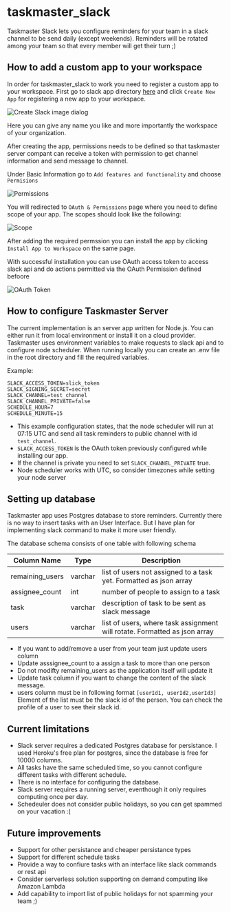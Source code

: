 # taskmaster_slack

Taskmaster Slack lets you configure reminders for your team in a slack channel to be send daily (except weekends). Reminders will be rotated among your team so that every member will get their turn ;)

## How to add a custom app to your workspace

In order for taskmaster_slack to work you need to register a custom app to your workspace. First go to slack app directory [here](https://api.slack.com/apps) and click `Create New App` for registering a new app to your workspace.

![Create Slack image dialog]() 


Here you can give any name you like and more importantly the workspace of your organization.

After creating the app, permissions needs to be defined so that taskmaster server compant can receive a token with permission to get channel information and send message to channel.

Under Basic Information go to `Add features and functionality` and choose `Permisions`

![Permissions]()

You will redirected to `OAuth & Permissions` page where you need to define scope of your app. The scopes should look like the following:

![Scope]()

After adding the required permssion you can install the app by clicking `Install App to Workspace` on the same page.

With successful installation you can use OAuth access token to access slack api and do actions permitted via the OAuth Permission defined befoore


![OAuth Token]()


## How to configure Taskmaster Server

The current implementation is an server app written for Node.js. You can either run it from local environment or install it on a cloud provider. Taskmaster uses environment variables to make requests to slack api and to configure node scheduler. When running locally you can create an .env file in the root directory and fill the required variables.

Example:

```
SLACK_ACCESS_TOKEN=slick_token
SLACK_SIGNING_SECRET=secret
SLACK_CHANNEL=test_channel
SLACK_CHANNEL_PRIVATE=false
SCHEDULE_HOUR=7
SCHEDULE_MINUTE=15
```

- This example configuration states, that the node scheduler will run at 07:15 UTC and send all task reminders to public channel
with id `test_channel`. 
- `SLACK_ACCESS_TOKEN` is the OAuth token previously configured while installing our app.
- If the channel is private you need to set `SLACK_CHANNEL_PRIVATE` true.
- Node scheduler works with UTC, so consider timezones while setting your node server

## Setting up database

Taskmaster app uses Postgres database to store reminders. Currently there is no way to insert tasks with an User Interface. But I have plan for implementing slack command to make it more user friendly.

The database schema consists of one table with following schema

Column Name| Type | Description 
-----------|-------|----------
remaining_users|varchar|list of users not assigned to a task yet. Formatted as json array
assignee_count|int|number of people to assign to a task 
task|varchar|description of task to be sent as slack message
users|varchar|list of users, where task assignment will rotate. Formatted as json array 

- If you want to add/remove a user from your team just update users column
- Update asssignee_count to a assign a task to more than one person
- Do not modifty remaining_users as the application itself will update it
- Update task column if you want to change the content of the slack message.
- users column must be in following format `[userId1, userId2,userId3]` Element of the list must be the slack id of the person. You can check the profile of a user to see their slack id.

## Current limitations

- Slack server requires a dedicated Postgres database for persistance. I used Heroku's free plan for postgres, since the database is free for 10000 columns. 
- All tasks have the same scheduled time, so you cannot configure different tasks with different schedule.
- There is no interface for configuring the database.
- Slack server requires a running server, eventhough it only requires computing once per day.
- Schedeuler does not consider public holidays, so you can get spammed on your vacation :(


## Future improvements

- Support for other persistance and cheaper persistance types
- Support for different schedule tasks
- Provide a way to confiure tasks with an interface like slack commands or rest api
- Consider serverless solution supporting on demand computing like Amazon Lambda
- Add capability to import list of public holidays for not spamming your team ;)



